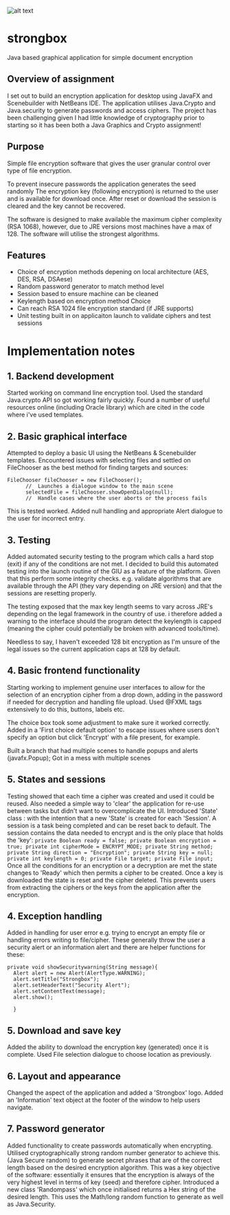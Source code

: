 
![alt text](strongbox/images/Strongbox_logo.png)

# strongbox
Java based graphical application for simple document encryption

## Overview of assignment
  I set out to build an encryption application for desktop using JavaFX and Scenebuilder with NetBeans IDE. The application utilises Java.Crypto and Java.security to generate passwords and access ciphers. The project has been challenging given I had little knowledge of cryptography prior to starting so it has been both a Java Graphics and Crypto assignment!

## Purpose
  Simple file encryption software that gives the user granular control over type of file encryption.

  To prevent insecure passwords the application generates the seed randomly
  The encryption key (following encryption) is returned to the user and is available for download once. After reset or download the session is cleared and the key cannot be recovered.

  The software is designed to make available the maximum cipher complexity (RSA 1068), however, due to JRE versions most machines have a max of 128. The software will utilise the strongest algorithms.

## Features

* Choice of encryption methods depening on local architecture (AES, DES, RSA, DSAese)
* Random password generator to match method level
* Session based to ensure machine can be cleaned
* Keylength based on encryption method Choice
* Can reach RSA 1024 file encryption standard (if JRE supports)
* Unit testing built in on applicaiton launch to validate ciphers and test sessions


# Implementation notes

## 1. Backend development

  Started working on command line encryption tool. Used the standard Java.crypto API so got working fairly quickly. Found a number of useful resources online (including Oracle library) which are cited in the code where i've used templates.

## 2.  Basic graphical interface

  Attempted to deploy a basic UI using the NetBeans & Scenebuilder templates. Encountered issues with selecting files and settled on FileChooser as the best method for finding targets and sources:

  ```
  FileChooser fileChooser = new FileChooser();
        //  Launches a dialogue window to the main scene
        selectedFile = fileChooser.showOpenDialog(null);
        //  Handle cases where the user aborts or the process fails
  ```

  This is tested worked. Added null handling and appropriate Alert dialogue to the user for incorrect entry.

## 3. Testing
  Added automated security testing to the program which calls a hard stop (exit) if any of the conditions are not met. I decided to build this automated testing into the launch routine of the GIU as a feature of the platform. Given that this perform some integrity checks. e.g. validate algorithms that are available through the API (they vary depending on JRE version) and that the sessions are resetting properly.

  The testing exposed that the max key length seems to vary across JRE's depending on the legal framework in the country of use. i therefore added a warning to the interface should the program detect the keylength is capped (meaning the cipher could potentially be broken with advanced tools/time).

  Needless to say, I haven't exceeded 128 bit encryption as I'm unsure of the legal issues so the current application caps at 128 by default.


## 4. Basic frontend functionality
  Starting working to implement genuine user interfaces to allow for the selection of an encryption cipher from a drop down, adding in the password if needed for decryption and handling file upload. Used @FXML tags extensively to do this, buttons, labels etc.

  The choice box took some adjustment to make sure it worked correctly. Added in a 'First choice default option' to escape issues where users don't specify an option but click 'Encrypt' with a file present, for example.

  Built a branch that had multiple scenes to handle popups and alerts (javafx.Popup); Got in a mess with multiple scenes

## 5.  States and sessions
  Testing showed that each time a cipher was created and used it could be reused. Also needed a simple way to 'clear' the application for re-use between tasks but didn't want to overcomplicate the UI. Introduced 'State' class : with the intention that a new 'State' is created for each 'Session'. A session is a task being completed and can be reset back to default. The session contains the data needed to encrypt and is the only place that holds the 'key':
    ```
       private Boolean ready = false;
       private Boolean encryption = true;
       private int cipherMode = ENCRYPT_MODE;
       private String method;
       private String direction = "Encryption";
       private String key = null;
       private int keylength = 0;
       private File target;
       private File input;
      ```
  Once all the conditions for an encryption or a decryption are met the state changes to 'Ready' which then permits a cipher to be created. Once a key is downloaded the state is reset and the cipher deleted. This prevents users from extracting the ciphers or the keys from the application after the encryption.

## 4. Exception handling
  Added in handling for user error e.g. trying to encrypt an empty file or handling errors writing to file/cipher. These generally throw the user a security alert or an information alert and there are helper functions for these:
  ```
  private void showSecuritywarning(String message){
    Alert alert = new Alert(AlertType.WARNING);
    alert.setTitle("Strongbox");
    alert.setHeaderText("Security Alert");
    alert.setContentText(message);
    alert.show();

    }
  ```

## 5. Download and save key
  Added the ability to download the encryption key (generated) once it is complete. Used File selection dialogue to choose location as previously.


## 6. Layout and appearance
  Changed the aspect of the application and added a 'Strongbox' logo. Added an 'Information' text object at the footer of the window to help users navigate.


## 7. Password generator
  Added functionality to create passwords automatically when encrypting. Utilised cryptographically strong random number generator to achieve this. (Java Secure random) to generate secret phrases that are of the correct length based on the desired encryption algorithm. This was a key objective of the software: essentially it ensures that the encryption is always of the very highest level in terms of key (seed) and therefore cipher.
  Introduced a new class 'Randompass' which once initialised returns a Hex string of the desired length. This uses the Math/long random function to generate as well as Java.Security.

